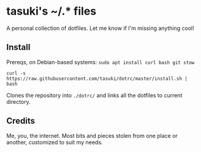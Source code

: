 # tasuki's ~/.* files

A personal collection of dotfiles. Let me know if I'm missing anything cool!

## Install

Prereqs, on Debian-based systems: `sudo apt install curl bash git stow`

    curl -s https://raw.githubusercontent.com/tasuki/dotrc/master/install.sh | bash

Clones the repository into `./dotrc/` and links all the dotfiles to current directory.

## Credits

Me, you, the internet. Most bits and pieces stolen from one place or another, customized to suit my needs.
